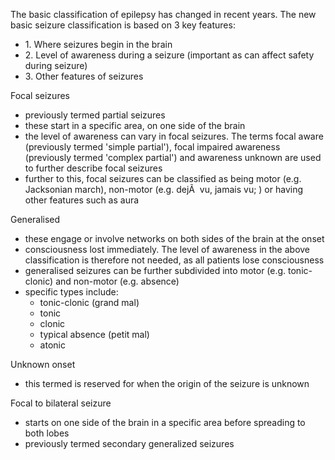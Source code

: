 The basic classification of epilepsy has changed in recent years. The new basic seizure classification is based on 3 key features:  
* 1\. Where seizures begin in the brain
* 2\. Level of awareness during a seizure (important as can affect safety during seizure)
* 3\. Other features of seizures

  
Focal seizures  
* previously termed partial seizures
* these start in a specific area, on one side of the brain
* the level of awareness can vary in focal seizures. The terms focal aware (previously termed 'simple partial'), focal impaired awareness (previously termed 'complex partial') and awareness unknown are used to further describe focal seizures
* further to this, focal seizures can be classified as being motor (e.g. Jacksonian march), non\-motor (e.g. dejÃ  vu, jamais vu; ) or having other features such as aura

  
Generalised  
* these engage or involve networks on both sides of the brain at the onset
* consciousness lost immediately. The level of awareness in the above classification is therefore not needed, as all patients lose consciousness
* generalised seizures can be further subdivided into motor (e.g. tonic\-clonic) and non\-motor (e.g. absence)
* specific types include:
	+ tonic\-clonic (grand mal)
	+ tonic
	+ clonic
	+ typical absence (petit mal)
	+ atonic

  
Unknown onset  
* this termed is reserved for when the origin of the seizure is unknown

  
Focal to bilateral seizure  
* starts on one side of the brain in a specific area before spreading to both lobes
* previously termed secondary generalized seizures
